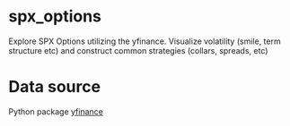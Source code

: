 # spx_options
Explore SPX Options utilizing the yfinance. Visualize volatility (smile, term structure etc) and construct common strategies (collars, spreads, etc)


# Data source

Python package [yfinance](https://ranaroussi.github.io/yfinance/index.html)